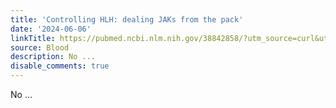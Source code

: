 ```yaml
---
title: 'Controlling HLH: dealing JAKs from the pack'
date: '2024-06-06'
linkTitle: https://pubmed.ncbi.nlm.nih.gov/38842858/?utm_source=curl&utm_medium=rss&utm_campaign=journals&utm_content=7603509&fc=None&ff=20240606180757&v=2.18.0.post9+e462414
source: Blood
description: No ...
disable_comments: true
---
```

No ...